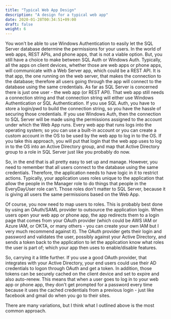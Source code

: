 ```yaml
---
title: "Typical Web App Design"
description: "A design for a typical web app"
date: 2020-01-28T00:34:51+09:00
draft: false
weight: 6
---
```


You won't be able to use Windows Authentication to easily let the SQL Server database determine the permissions for your users.  In the world of web apps, REST APIs, and phone apps, that is not a viable option.  But, you still have a choice to make between SQL Auth or Windows Auth.  Typically, all the apps on client devices, whether those are web apps or phone apps, will communicate with a Web Server app, which could be a REST API.  It is that app, the one running on the web server, that makes the connection to the database; therefore all users going through the app will connect to the database using the same credentials.  As far as SQL Server is concerned there is just one user - the web app (or REST API).  That web app still needs a connection string and that connection string will either use Windows Authentication or SQL Authentication.  If you use SQL Auth, you have to store a login/pwd to build the connection string, so you have the hassle of securing those credentials.  If you use Windows Auth, then the connection to SQL Server will be made using the permissions assigned to the account under which the Web App runs.  Every web app that runs logs into the operating system; so you can use a built-in account or you can create a custom account in the OS to be used by the web app to log in to the OS.  If you take this approach, you will put that login that the web app uses to log in to the OS into an Active Directory group, and map that Active Directory group to a role in SQL Server just like you probably do now.

So, in the end that is all pretty easy to set up and manage.  However, you need to remember that all users connect to the database using the same credentials.  Therefore, the application needs to have logic in it to restrict actions.  Typically, your application uses roles unique to the application that allow the people in the Manager role to do things that people in the EveryDayUser role can't.    Those roles don't matter to SQL Server, because it is giving all users the same permissions based on the Web App.

Of course, you now need to map users to roles.  This is probably best done by using an OAuth/SAML provider to outsource the application login.  When users open your web app or phone app, the app redirects them to a login page that comes from your OAuth provider (which could be AWS IAM or Azure IAM, or OKTA, or many others - you can create your own IAM but I very much recommend against it).  The OAuth provider gets their login and password and validates the user, possibly against your Active Directory, and sends a token back to the application to let the application know what roles the user is part of; which your app then uses to enable/disable features.

So, carrying it a little further.  If you use a good OAuth provider, that integrates with your Active Directory, your end users could use their AD credentials to logon through OAuth and get a token.  In addition, those tokens can be securely cached on the client device and set to expire and also auto-renew.  This means that when a user goes to log in to your web app or phone app, they don't get prompted for a password every time because it uses the cached credentials from a previous login - just like facebook and gmail do when you go to their sites.

There are many variations, but I think what I outlined above is the most common approach.

